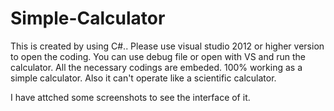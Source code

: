 # Simple-Calculator
This is created by using C#.. Please use visual studio 2012 or higher version to open the coding. You can use debug file or open with VS and run the calculator.
All the necessary codings are embeded. 100% working as a simple calculator. 
Also it can't operate like a scientific calculator.

I have attched some screenshots to see the interface of it.

